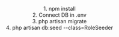 <p align="center">
    1. npm install<br>
    2. Connect DB in .env<br>
    3. php artisan migrate<br>
    4. php artisan db:seed --class=RoleSeeder
</p>